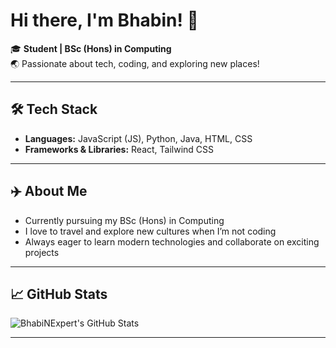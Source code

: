 # Hi there, I'm Bhabin! 👋

🎓 **Student | BSc (Hons) in Computing**  
🌏 Passionate about tech, coding, and exploring new places!

---

## 🛠️ Tech Stack

- **Languages:** JavaScript (JS), Python, Java, HTML, CSS
- **Frameworks & Libraries:** React, Tailwind CSS

---

## ✈️ About Me

- Currently pursuing my BSc (Hons) in Computing
- I love to travel and explore new cultures when I’m not coding
- Always eager to learn modern technologies and collaborate on exciting projects

---

## 📈 GitHub Stats

![BhabiNExpert's GitHub Stats](https://github-readme-stats.vercel.app/api?username=bhabinexpert&show_icons=true&theme=radical)

---

<!--
**Want to feature your projects or social links here? Just let me know!**
-->
